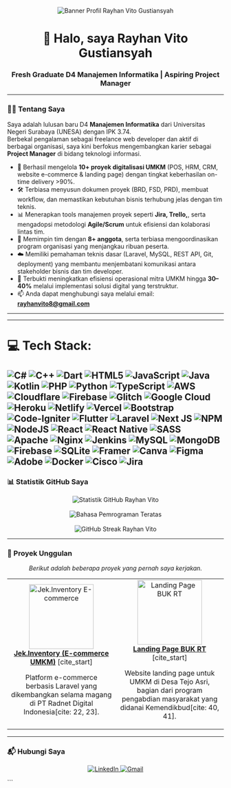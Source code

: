 <p align="center">
  <img src="https://path.to/your/banner-image.png" alt="Banner Profil Rayhan Vito Gustiansyah" />
</p>

<h1 align="center">👋 Halo, saya Rayhan Vito Gustiansyah</h1>
<h3 align="center">Fresh Graduate D4 Manajemen Informatika | Aspiring Project Manager</h3>

---

### 👨‍💼 Tentang Saya

Saya adalah lulusan baru D4 **Manajemen Informatika** dari Universitas Negeri Surabaya (UNESA) dengan IPK 3.74.  
Berbekal pengalaman sebagai freelance web developer dan aktif di berbagai organisasi, saya kini berfokus mengembangkan karier sebagai **Project Manager** di bidang teknologi informasi.

- 🔭 Berhasil mengelola **10+ proyek digitalisasi UMKM** (POS, HRM, CRM, website e-commerce & landing page) dengan tingkat keberhasilan on-time delivery >90%.
- 🛠️ Terbiasa menyusun dokumen proyek (BRD, FSD, PRD), membuat workflow, dan memastikan kebutuhan bisnis terhubung jelas dengan tim teknis.
- 📊 Menerapkan tools manajemen proyek seperti **Jira, Trello,**, serta mengadopsi metodologi **Agile/Scrum** untuk efisiensi dan kolaborasi lintas tim.
- 👥 Memimpin tim dengan **8+ anggota**, serta terbiasa mengoordinasikan program organisasi yang menjangkau ribuan peserta.
- ☁️ Memiliki pemahaman teknis dasar (Laravel, MySQL, REST API, Git, deployment) yang membantu menjembatani komunikasi antara stakeholder bisnis dan tim developer.
- 🎯 Terbukti meningkatkan efisiensi operasional mitra UMKM hingga **30–40%** melalui implementasi solusi digital yang terstruktur.
- 📫 Anda dapat menghubungi saya melalui email: **rayhanvito8@gmail.com**

---

---
# 💻 Tech Stack:

![C#](https://img.shields.io/badge/c%23-%23239120.svg?style=for-the-badge&logo=csharp&logoColor=white) ![C++](https://img.shields.io/badge/c++-%2300599C.svg?style=for-the-badge&logo=c%2B%2B&logoColor=white) ![Dart](https://img.shields.io/badge/dart-%230175C2.svg?style=for-the-badge&logo=dart&logoColor=white) ![HTML5](https://img.shields.io/badge/html5-%23E34F26.svg?style=for-the-badge&logo=html5&logoColor=white) ![JavaScript](https://img.shields.io/badge/javascript-%23323330.svg?style=for-the-badge&logo=javascript&logoColor=%23F7DF1E) ![Java](https://img.shields.io/badge/java-%23ED8B00.svg?style=for-the-badge&logo=openjdk&logoColor=white) ![Kotlin](https://img.shields.io/badge/kotlin-%237F52FF.svg?style=for-the-badge&logo=kotlin&logoColor=white) ![PHP](https://img.shields.io/badge/php-%23777BB4.svg?style=for-the-badge&logo=php&logoColor=white) ![Python](https://img.shields.io/badge/python-3670A0?style=for-the-badge&logo=python&logoColor=ffdd54) ![TypeScript](https://img.shields.io/badge/typescript-%23007ACC.svg?style=for-the-badge&logo=typescript&logoColor=white) ![AWS](https://img.shields.io/badge/AWS-%23FF9900.svg?style=for-the-badge&logo=amazon-aws&logoColor=white) ![Cloudflare](https://img.shields.io/badge/Cloudflare-F38020?style=for-the-badge&logo=Cloudflare&logoColor=white) ![Firebase](https://img.shields.io/badge/firebase-%23039BE5.svg?style=for-the-badge&logo=firebase) ![Glitch](https://img.shields.io/badge/glitch-%233333FF.svg?style=for-the-badge&logo=glitch&logoColor=white) ![Google Cloud](https://img.shields.io/badge/GoogleCloud-%234285F4.svg?style=for-the-badge&logo=google-cloud&logoColor=white) ![Heroku](https://img.shields.io/badge/heroku-%23430098.svg?style=for-the-badge&logo=heroku&logoColor=white) ![Netlify](https://img.shields.io/badge/netlify-%23000000.svg?style=for-the-badge&logo=netlify&logoColor=#00C7B7) ![Vercel](https://img.shields.io/badge/vercel-%23000000.svg?style=for-the-badge&logo=vercel&logoColor=white) ![Bootstrap](https://img.shields.io/badge/bootstrap-%238511FA.svg?style=for-the-badge&logo=bootstrap&logoColor=white) ![Code-Igniter](https://img.shields.io/badge/CodeIgniter-%23EF4223.svg?style=for-the-badge&logo=codeIgniter&logoColor=white) ![Flutter](https://img.shields.io/badge/Flutter-%2302569B.svg?style=for-the-badge&logo=Flutter&logoColor=white) ![Laravel](https://img.shields.io/badge/laravel-%23FF2D20.svg?style=for-the-badge&logo=laravel&logoColor=white) ![Next JS](https://img.shields.io/badge/Next-black?style=for-the-badge&logo=next.js&logoColor=white) ![NPM](https://img.shields.io/badge/NPM-%23CB3837.svg?style=for-the-badge&logo=npm&logoColor=white) ![NodeJS](https://img.shields.io/badge/node.js-6DA55F?style=for-the-badge&logo=node.js&logoColor=white) ![React](https://img.shields.io/badge/react-%2320232a.svg?style=for-the-badge&logo=react&logoColor=%2361DAFB) ![React Native](https://img.shields.io/badge/react_native-%2320232a.svg?style=for-the-badge&logo=react&logoColor=%2361DAFB) ![SASS](https://img.shields.io/badge/SASS-hotpink.svg?style=for-the-badge&logo=SASS&logoColor=white) ![Apache](https://img.shields.io/badge/apache-%23D42029.svg?style=for-the-badge&logo=apache&logoColor=white) ![Nginx](https://img.shields.io/badge/nginx-%23009639.svg?style=for-the-badge&logo=nginx&logoColor=white) ![Jenkins](https://img.shields.io/badge/jenkins-%232C5263.svg?style=for-the-badge&logo=jenkins&logoColor=white) ![MySQL](https://img.shields.io/badge/mysql-4479A1.svg?style=for-the-badge&logo=mysql&logoColor=white) ![MongoDB](https://img.shields.io/badge/MongoDB-%234ea94b.svg?style=for-the-badge&logo=mongodb&logoColor=white) ![Firebase](https://img.shields.io/badge/firebase-a08021?style=for-the-badge&logo=firebase&logoColor=ffcd34) ![SQLite](https://img.shields.io/badge/sqlite-%2307405e.svg?style=for-the-badge&logo=sqlite&logoColor=white) ![Framer](https://img.shields.io/badge/Framer-black?style=for-the-badge&logo=framer&logoColor=blue) ![Canva](https://img.shields.io/badge/Canva-%2300C4CC.svg?style=for-the-badge&logo=Canva&logoColor=white) ![Figma](https://img.shields.io/badge/figma-%23F24E1E.svg?style=for-the-badge&logo=figma&logoColor=white) ![Adobe](https://img.shields.io/badge/adobe-%23FF0000.svg?style=for-the-badge&logo=adobe&logoColor=white) ![Docker](https://img.shields.io/badge/docker-%230db7ed.svg?style=for-the-badge&logo=docker&logoColor=white) ![Cisco](https://img.shields.io/badge/cisco-%23049fd9.svg?style=for-the-badge&logo=cisco&logoColor=black) ![Jira](https://img.shields.io/badge/jira-%230A0FFF.svg?style=for-the-badge&logo=jira&logoColor=white)
---
### 📊 Statistik GitHub Saya

<p align="center">
  <img align="center" src="https://github-readme-stats.vercel.app/api?username=rayhanvito&show_icons=true&locale=id&theme=tokyonight&count_private=true" alt="Statistik GitHub Rayhan Vito" />
  <br/><br/>
  <img align="center" src="https://github-readme-stats.vercel.app/api/top-langs?username=rayhanvito&show_icons=true&locale=id&layout=compact&theme=tokyonight" alt="Bahasa Pemrograman Teratas" />
  <br/><br/>
  <img align="center" src="https://streak-stats.demolab.com/?user=rayhanvito&theme=tokyonight" alt="GitHub Streak Rayhan Vito" />
</p>

---
### 🚀 Proyek Unggulan

<p align="center"><i>Berikut adalah beberapa proyek yang pernah saya kerjakan.</i></p>
<table border="0" align="center">
<tr border="0">
<td width="50%" align="center">
  <a href="[URL_REPOSITORI_ATAU_LIVE_DEMO_PROYEK_1]">
    <img src="[URL_GAMBAR_PREVIEW_PROYEK_1]" height="150" alt="Jek.Inventory E-commerce"/>
  </a>
  <br/>
  <a href="[URL_REPOSITORI_ATAU_LIVE_DEMO_PROYEK_1]" target="_blank"><b>Jek.Inventory (E-commerce UMKM)</b></a>
  [cite_start]<p>Platform e-commerce berbasis Laravel yang dikembangkan selama magang di PT Radnet Digital Indonesia[cite: 22, 23].</p>
</td>
<td width="50%" align="center">
  <a href="[URL_REPOSITORI_ATAU_LIVE_DEMO_PROYEK_2]">
    <img src="[URL_GAMBAR_PREVIEW_PROYEK_2]" height="150" alt="Landing Page BUK RT"/>
  </a>
  <br/>
  <a href="[URL_REPOSITORI_ATAU_LIVE_DEMO_PROYEK_2]" target="_blank"><b>Landing Page BUK RT</b></a>
  [cite_start]<p>Website landing page untuk UMKM di Desa Tejo Asri, bagian dari program pengabdian masyarakat yang didanai Kemendikbud[cite: 40, 41].</p>
</td>
</tr>
</table>

---
### 📬 Hubungi Saya

<p align="center">
  <a href="https://linkedin.com/in/rayhanvito" target="_blank">
    <img src="https://img.shields.io/badge/linkedin-%230077B5.svg?style=for-the-badge&logo=linkedin&logoColor=white" alt="LinkedIn"/>
  </a>
   <a href="mailto:rayhanvito8@gmail.com">
    <img src="https://img.shields.io/badge/gmail-%23D14836.svg?style=for-the-badge&logo=gmail&logoColor=white" alt="Gmail"/>
  </a>
</p>
```
